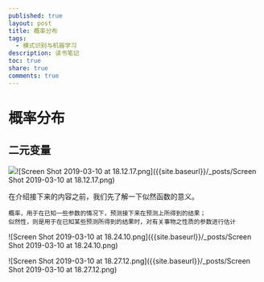 ```yaml
---
published: true
layout: post
title: 概率分布
tags:
  - 模式识别与机器学习
description: 读书笔记
toc: true
share: true
comments: true
---
```

# 概率分布

## 二元变量

![]({{site.baseurl}}/_posts/Screen%20Shot%202019-03-10%20at%2018.12.17.png)![Screen Shot 2019-03-10 at 18.12.17.png]({{site.baseurl}}/_posts/Screen Shot 2019-03-10 at 18.12.17.png)

在介绍接下来的内容之前，我们先了解一下似然函数的意义。

	概率，用于在已知一些参数的情况下，预测接下来在预测上所得到的结果；
    似然性，则是用于在已知某些预测所得到的结果时，对有关事物之性质的参数进行估计

![Screen Shot 2019-03-10 at 18.24.10.png]({{site.baseurl}}/_posts/Screen Shot 2019-03-10 at 18.24.10.png)

![Screen Shot 2019-03-10 at 18.27.12.png]({{site.baseurl}}/_posts/Screen Shot 2019-03-10 at 18.27.12.png)